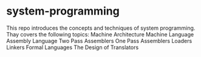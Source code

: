 # system-programming
This repo introduces the concepts and techniques of system programming. Thay covers the following topics: Machine Architecture Machine Language Assembly Language Two Pass Assemblers One Pass Assemblers Loaders Linkers Formal Languages The Design of Translators
